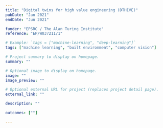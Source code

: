 ```yaml
---
title: "Digital twins for high value engineering (DTHIVE)"
pubDate: "Jan 2021"
endDate: "Jun 2021"

funder: "EPSRC / The Alan Turing Institute"
reference: "EP/W037211/1"

# Example: `tags = ["machine-learning", "deep-learning"]`
tags: ["machine learning", "built environment", "computer vision"]

# Project summary to display on homepage.
summary: ""

# Optional image to display on homepage.
image: ""
image_preview: ""

# Optional external URL for project (replaces project detail page).
external_link: ""

description: ""

outcomes: [""]

---
```



